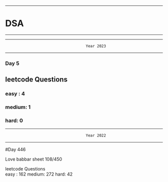 ******************************************************************************************
# DSA
******************************************************************************************


******************************************************************************************
                                        Year 2023
******************************************************************************************
### Day 5

## leetcode Questions   
### easy : 4
### medium: 1
### hard: 0









******************************************************************************************
                                        Year 2022
******************************************************************************************
#Day 446

Love babbar sheet
    108/450
    
leetcode Questions   
easy : 162
medium: 272
hard: 42

 
